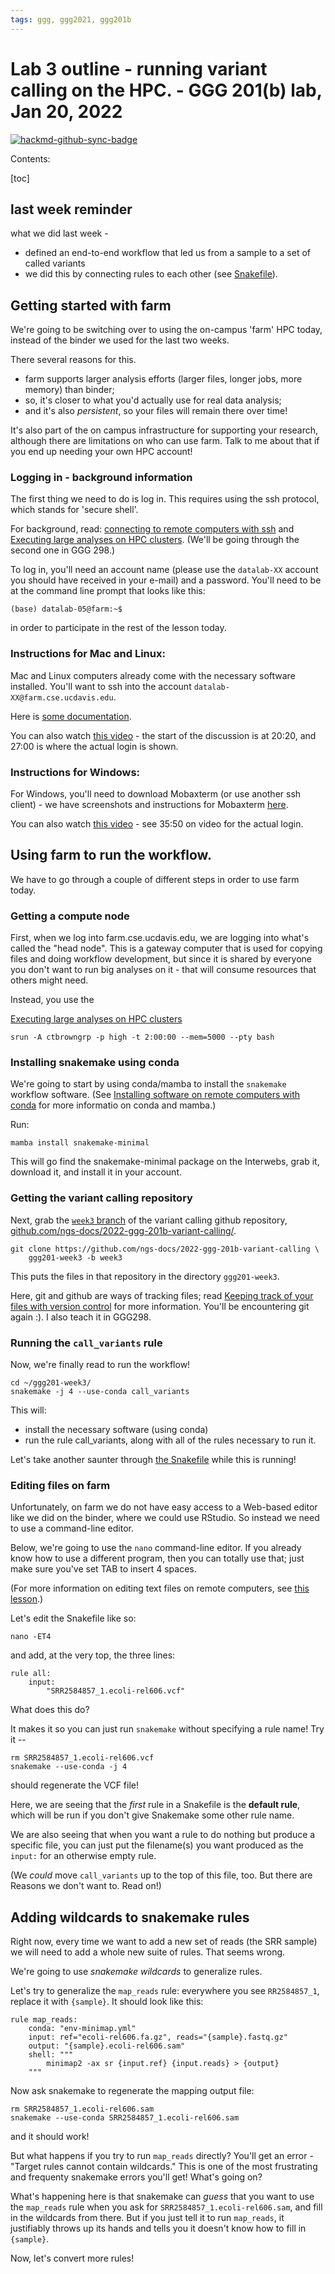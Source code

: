 ```yaml
---
tags: ggg, ggg2021, ggg201b
---
```

# Lab 3 outline - running variant calling on the HPC. - GGG 201(b) lab, Jan 20, 2022

[![hackmd-github-sync-badge](https://hackmd.io/0NT1QTkJQD-PTPHivcL83Q/badge)](https://hackmd.io/0NT1QTkJQD-PTPHivcL83Q)

Contents:

[toc]

## last week reminder

what we did last week -
- defined an end-to-end workflow that led us from a sample to a set of called variants
- we did this by connecting rules to each other (see [Snakefile](https://github.com/ngs-docs/2022-ggg-201b-variant-calling/blob/week3/Snakefile)).

## Getting started with farm

We're going to be switching over to using the on-campus 'farm' HPC today, instead of the binder we used for the last two weeks.

There several reasons for this.

* farm supports larger analysis efforts (larger files, longer jobs, more memory) than binder;
* so, it's closer to what you'd actually use for real data analysis;
* and it's also _persistent_, so your files will remain there over time!

It's also part of the on campus infrastructure for supporting your research, although there are limitations on who can use farm. Talk to me about that if you end up needing your own HPC account!

### Logging in - background information

The first thing we need to do is log in. This requires using the ssh protocol, which stands for 'secure shell'.

For background, read: 
[connecting to remote computers with ssh](https://ngs-docs.github.io/2021-august-remote-computing/connecting-to-remote-computers-with-ssh.html) and 
[Executing large analyses on HPC clusters](https://ngs-docs.github.io/2021-august-remote-computing/executing-large-analyses-on-hpc-clusters-with-slurm.html). (We'll be going through the second one in GGG 298.)

To log in, you'll need an account name (please use the `datalab-XX` account you should have received in your e-mail) and a password. You'll need to be at the command line prompt that looks like this:
```
(base) datalab-05@farm:~$ 
```
in order to participate in the rest of the lesson today.

### Instructions for Mac and Linux:

Mac and Linux computers already come with the necessary software installed. You'll want to ssh into the account `datalab-XX@farm.cse.ucdavis.edu`.

Here is [some documentation](https://ngs-docs.github.io/2021-august-remote-computing/connecting-to-remote-computers-with-ssh.html#mac-os-x-using-the-terminal-program).

You can also watch [this video](https://video.ucdavis.edu/media/Connecting+to+Remote+Computers+with+SSH/1_806ws8at) - 
the start of the discussion is at 20:20, and 
27:00 is where the actual login is shown.

### Instructions for Windows:

For Windows, you'll need to download Mobaxterm (or use another ssh client) - we have screenshots and instructions for Mobaxterm [here](https://ngs-docs.github.io/2021-august-remote-computing/connecting-to-remote-computers-with-ssh.html#windows-connecting-to-remote-computers-with-mobaxterm).

You can also watch [this video](https://video.ucdavis.edu/media/Connecting+to+Remote+Computers+with+SSH/1_806ws8at) - see 35:50 on video for the actual login.

## Using farm to run the workflow.

We have to go through a couple of different steps in order to use farm today.

### Getting a compute node

First, when we log into farm.cse.ucdavis.edu, we are logging into what's called the "head node". This is a gateway computer that is used for copying files and doing workflow development, but since it is shared by everyone you don't want to run big analyses on it - that will consume resources that others might need.

Instead, you use the 

[Executing large analyses on HPC clusters](https://ngs-docs.github.io/2021-august-remote-computing/executing-large-analyses-on-hpc-clusters-with-slurm.html)

```
srun -A ctbrowngrp -p high -t 2:00:00 --mem=5000 --pty bash
```

### Installing snakemake using conda

We're going to start by using conda/mamba to install the `snakemake` workflow software. (See [Installing software on remote computers with conda](https://ngs-docs.github.io/2021-august-remote-computing/installing-software-on-remote-computers-with-conda.html) for more informatio on conda and mamba.)

Run:
```
mamba install snakemake-minimal
```
This will go find the snakemake-minimal package on the Interwebs, grab it, download it, and install it in your account.

### Getting the variant calling repository

Next, grab the [`week3` branch](https://github.com/ngs-docs/2022-ggg-201b-variant-calling/blob/week3/) of the variant calling github repository, [github.com/ngs-docs/2022-ggg-201b-variant-calling/](https://github.com/ngs-docs/2022-ggg-201b-variant-calling/).

```
git clone https://github.com/ngs-docs/2022-ggg-201b-variant-calling \
    ggg201-week3 -b week3
```
This puts the files in that repository in the directory `ggg201-week3`.

Here, git and github are ways of tracking files; read [Keeping track of your files with version control](https://ngs-docs.github.io/2021-august-remote-computing/keeping-track-of-your-files-with-version-control.html) for more information. You'll be encountering git again :). I also teach it in GGG298.

### Running the `call_variants` rule

Now, we're finally read to run the workflow!
```
cd ~/ggg201-week3/
snakemake -j 4 --use-conda call_variants
```
This will:

* install the necessary software (using conda)
* run the rule call_variants, along with all of the rules necessary to run it.

Let's take another saunter through [the Snakefile](https://github.com/ngs-docs/2022-ggg-201b-variant-calling/blob/week3/Snakefile) while this is running!

### Editing files on farm

Unfortunately, on farm we do not have easy access to a Web-based editor like we did on the binder, where we could use RStudio. So instead we need to use a command-line editor.

Below, we're going to use the `nano` command-line editor. If you already know how to use a different program, then you can totally use that; just make sure you've set TAB to insert 4 spaces.

(For more information on editing text files on remote computers, see [this lesson](https://ngs-docs.github.io/2021-august-remote-computing/creating-and-modifying-text-files-on-remote-computers.html).)

Let's edit the Snakefile like so:
```
nano -ET4
```
and add, at the very top, the three lines:

```
rule all:
    input:
        "SRR2584857_1.ecoli-rel606.vcf"
```

What does this do?

It makes it so you can just run `snakemake` without specifying a rule name! Try it --

```
rm SRR2584857_1.ecoli-rel606.vcf
snakemake --use-conda -j 4
```
should regenerate the VCF file!

Here, we are seeing that the _first_ rule in a Snakefile is the **default rule**, which will be run if you don't give Snakemake some other rule name.

We are also seeing that when you want a rule to do nothing but produce a specific file, you can just put the filename(s) you want produced as the `input:` for an otherwise empty rule.

(We _could_ move `call_variants` up to the top of this file, too. But there are Reasons we don't want to. Read on!)

## Adding wildcards to snakemake rules

Right now, every time we want to add a new set of reads (the SRR sample) we will need to add a whole new suite of rules. That seems wrong.

We're going to use _snakemake wildcards_ to generalize rules.

Let's try to generalize the `map_reads` rule: everywhere you see `RR2584857_1`, replace it with `{sample}`. It should look like this:
```
rule map_reads:
    conda: "env-minimap.yml"
    input: ref="ecoli-rel606.fa.gz", reads="{sample}.fastq.gz"
    output: "{sample}.ecoli-rel606.sam"
    shell: """
        minimap2 -ax sr {input.ref} {input.reads} > {output}
    """
```

Now ask snakemake to regenerate the mapping output file:
```
rm SRR2584857_1.ecoli-rel606.sam
snakemake --use-conda SRR2584857_1.ecoli-rel606.sam
```
and it should work!

But what happens if you try to run `map_reads` directly? You'll get an error - "Target rules cannot contain wildcards." This is one of the most frustrating and frequenty snakemake errors you'll get! What's going on?

What's happening here is that snakemake can _guess_ that you want to use the `map_reads` rule when you ask for `SRR2584857_1.ecoli-rel606.sam`, and fill in the wildcards from there. But if you just tell it to run `map_reads`, it justifiably throws up its hands and tells you it doesn't know how to fill in `{sample}`.

Now, let's convert more rules!
